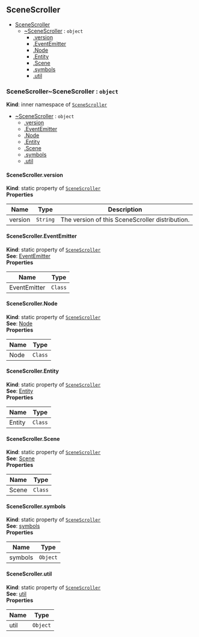 <a name="module_SceneScroller"></a>
## SceneScroller

* [SceneScroller](#module_SceneScroller)
  * [~SceneScroller](#module_SceneScroller..SceneScroller) : <code>object</code>
    * [.version](#module_SceneScroller..SceneScroller.version)
    * [.EventEmitter](#module_SceneScroller..SceneScroller.EventEmitter)
    * [.Node](#module_SceneScroller..SceneScroller.Node)
    * [.Entity](#module_SceneScroller..SceneScroller.Entity)
    * [.Scene](#module_SceneScroller..SceneScroller.Scene)
    * [.symbols](#module_SceneScroller..SceneScroller.symbols)
    * [.util](#module_SceneScroller..SceneScroller.util)

<a name="module_SceneScroller..SceneScroller"></a>
### SceneScroller~SceneScroller : <code>object</code>
**Kind**: inner namespace of <code>[SceneScroller](#module_SceneScroller)</code>  

* [~SceneScroller](#module_SceneScroller..SceneScroller) : <code>object</code>
  * [.version](#module_SceneScroller..SceneScroller.version)
  * [.EventEmitter](#module_SceneScroller..SceneScroller.EventEmitter)
  * [.Node](#module_SceneScroller..SceneScroller.Node)
  * [.Entity](#module_SceneScroller..SceneScroller.Entity)
  * [.Scene](#module_SceneScroller..SceneScroller.Scene)
  * [.symbols](#module_SceneScroller..SceneScroller.symbols)
  * [.util](#module_SceneScroller..SceneScroller.util)

<a name="module_SceneScroller..SceneScroller.version"></a>
#### SceneScroller.version
**Kind**: static property of <code>[SceneScroller](#module_SceneScroller..SceneScroller)</code>  
**Properties**

| Name | Type | Description |
| --- | --- | --- |
| version | <code>String</code> | The version of this SceneScroller distribution. |

<a name="module_SceneScroller..SceneScroller.EventEmitter"></a>
#### SceneScroller.EventEmitter
**Kind**: static property of <code>[SceneScroller](#module_SceneScroller..SceneScroller)</code>  
**See**: [EventEmitter](./eventemitter.md)  
**Properties**

| Name | Type |
| --- | --- |
| EventEmitter | <code>Class</code> | 

<a name="module_SceneScroller..SceneScroller.Node"></a>
#### SceneScroller.Node
**Kind**: static property of <code>[SceneScroller](#module_SceneScroller..SceneScroller)</code>  
**See**: [Node](./node.md)  
**Properties**

| Name | Type |
| --- | --- |
| Node | <code>Class</code> | 

<a name="module_SceneScroller..SceneScroller.Entity"></a>
#### SceneScroller.Entity
**Kind**: static property of <code>[SceneScroller](#module_SceneScroller..SceneScroller)</code>  
**See**: [Entity](./entity.md)  
**Properties**

| Name | Type |
| --- | --- |
| Entity | <code>Class</code> | 

<a name="module_SceneScroller..SceneScroller.Scene"></a>
#### SceneScroller.Scene
**Kind**: static property of <code>[SceneScroller](#module_SceneScroller..SceneScroller)</code>  
**See**: [Scene](./scene.md)  
**Properties**

| Name | Type |
| --- | --- |
| Scene | <code>Class</code> | 

<a name="module_SceneScroller..SceneScroller.symbols"></a>
#### SceneScroller.symbols
**Kind**: static property of <code>[SceneScroller](#module_SceneScroller..SceneScroller)</code>  
**See**: [symbols](./symbols.md)  
**Properties**

| Name | Type |
| --- | --- |
| symbols | <code>Object</code> | 

<a name="module_SceneScroller..SceneScroller.util"></a>
#### SceneScroller.util
**Kind**: static property of <code>[SceneScroller](#module_SceneScroller..SceneScroller)</code>  
**See**: [util](./util.md)  
**Properties**

| Name | Type |
| --- | --- |
| util | <code>Object</code> | 

